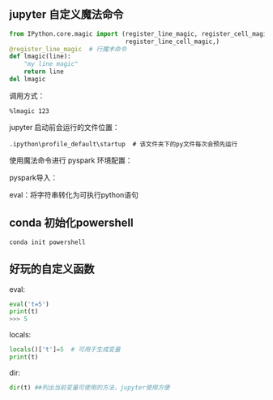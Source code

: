 

## jupyter 自定义魔法命令

```python
from IPython.core.magic import (register_line_magic, register_cell_magic,
                                register_line_cell_magic,)
@register_line_magic  # 行魔术命令
def lmagic(line):
    "my line magic"
    return line
del lmagic
```

调用方式：

```
%lmagic 123
```

jupyter 启动前会运行的文件位置：

```
.ipython\profile_default\startup  # 该文件夹下的py文件每次会预先运行
```

使用魔法命令进行 pyspark 环境配置：



pyspark导入：



eval：将字符串转化为可执行python语句

## conda 初始化powershell
```shell
conda init powershell
```

## 好玩的自定义函数
eval:
```python
eval('t=5')
print(t)
>>> 5
```

locals:

```python
locals()['t']=5  # 可用于生成变量
print(t)
```

dir:

```python
dir(t) ##列出当前变量可使用的方法，jupyter使用方便
```

